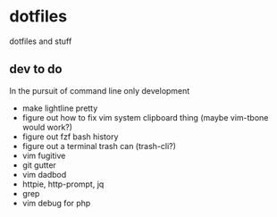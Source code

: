 # dotfiles

dotfiles and stuff

## dev to do

In the pursuit of command line only development

* make lightline pretty
* figure out how to fix vim system clipboard thing (maybe vim-tbone
  would work?)
* figure out fzf bash history
* figure out a terminal trash can (trash-cli?)
* vim fugitive
* git gutter
* vim dadbod
* httpie, http-prompt, jq
* grep
* vim debug for php
